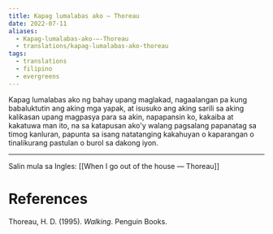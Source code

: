 ```yaml
---
title: Kapag lumalabas ako — Thoreau
date: 2022-07-11
aliases:
  - Kapag-lumalabas-ako-—-Thoreau
  - translations/kapag-lumalabas-ako-thoreau
tags:
  - translations
  - filipino
  - evergreens
---
```

Kapag lumalabas ako ng bahay upang maglakad, nagaalangan pa kung babaluktutin ang aking mga yapak, at isusuko ang aking sarili sa aking kalikasan upang magpasya para sa akin, napapansin ko, kakaiba at kakatuwa man ito, na sa katapusan ako'y walang pagsalang papanatag sa timog kanluran, papunta sa isang natatanging kakahuyan o kaparangan o tinalikurang pastulan o burol sa dakong iyon.

***
Salin mula sa Ingles: [[When I go out of the house — Thoreau]]

# References

Thoreau, H. D. (1995). _Walking_. Penguin Books.